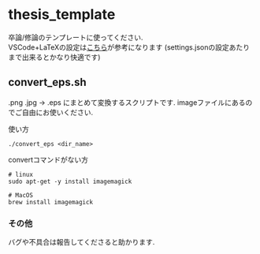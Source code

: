 # thesis_template

卒論/修論のテンプレートに使ってください.  
VSCode+LaTeXの設定は[こちら](https://qiita.com/rainbartown/items/d7718f12d71e688f3573)が参考になります
(settings.jsonの設定あたりまで出来るとかなり快適です)


## convert_eps.sh 

.png .jpg -> .eps にまとめて変換するスクリプトです.
imageファイルにあるのでご自由にお使いください.

使い方
```
./convert_eps <dir_name>
```

convertコマンドがない方
```
# linux
sudo apt-get -y install imagemagick

# MacOS
brew install imagemagick
```


### その他
バグや不具合は報告してくださると助かります. 
